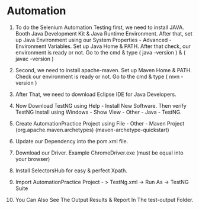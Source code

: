 # Automation

1. To do the Selenium Automation Testing first, we need to install JAVA. Booth Java Development Kit & Java Runtime Environment. After that, set up Java Environment using our System Properties - Advanced - Environment Variables. Set up Java Home & PATH. After that check, our environment is ready or not. Go to the cmd & type ( java -version ) & ( javac -version )  

2. Second, we need to install apache-maven. Set up Maven Home & PATH. Check our environment is ready or not. Go to the cmd & type ( mvn -version ) 

3. After That, we need to download Eclipse IDE for Java Developers.

4. Now Download TestNG using Help - Install New Software. Then verify TestNG Install using Windows - Show View - Other - Java - TestNG.

5. Create AutomationPractice Project using File - Other - Maven Project (org.apache.maven.archetypes) (maven-archetype-quickstart)

6. Update our Dependency into the pom.xml file.

7. Download our Driver. Example ChromeDriver.exe (must be equal into your browser)

8. Install SelectorsHub for easy & perfect Xpath.

9. Import AutomationPractice Project - > TestNg.xml -> Run As -> TestNG Suite

10. You Can Also See The Output Results & Report In The test-output Folder.
